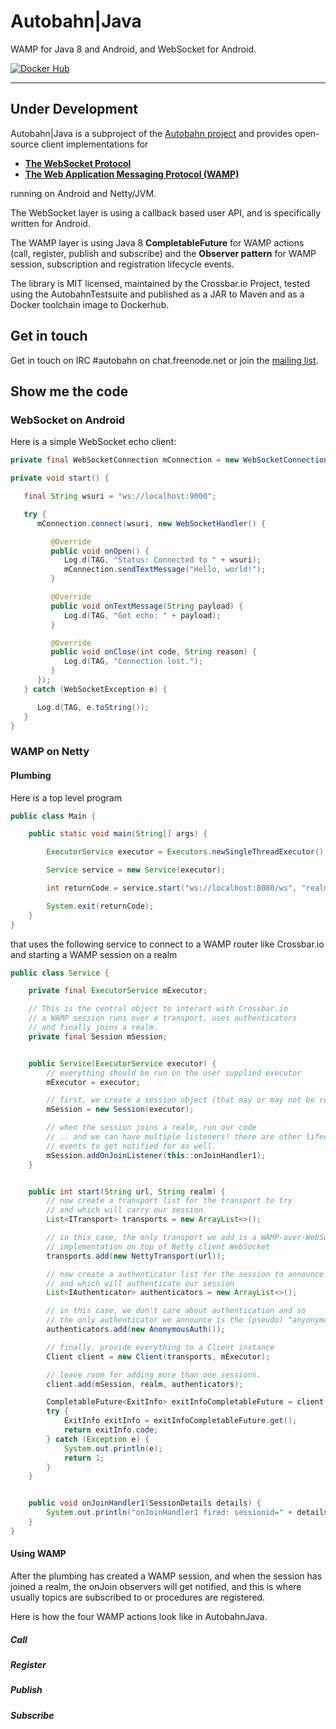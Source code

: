 # **Autobahn**|Java

WAMP for Java 8 and Android, and WebSocket for Android.

[![Docker Hub](https://img.shields.io/badge/docker-ready-blue.svg)](https://hub.docker.com/r/crossbario/autobahn-java/)

---


## **Under Development**

Autobahn|Java is a subproject of the [Autobahn project](http://crossbar.io/autobahn/) and provides open-source client implementations for

* **[The WebSocket Protocol](http://tools.ietf.org/html/rfc6455)**
* **[The Web Application Messaging Protocol (WAMP)](http://wamp.ws/)**

running on Android and Netty/JVM.

The WebSocket layer is using a callback based user API, and is specifically written for Android.

The WAMP layer is using Java 8 **CompletableFuture** for WAMP actions (call, register, publish and subscribe) and the **Observer pattern** for WAMP session, subscription and registration lifecycle events.

The library is MIT licensed, maintained by the Crossbar.io Project, tested using the AutobahnTestsuite and published as a JAR to Maven and as a Docker toolchain image to Dockerhub.


## Get in touch

Get in touch on IRC #autobahn on chat.freenode.net or join the [mailing list](http://groups.google.com/group/autobahnws).


## Show me the code

### WebSocket on Android

Here is a simple WebSocket echo client:

```java
private final WebSocketConnection mConnection = new WebSocketConnection();

private void start() {

   final String wsuri = "ws://localhost:9000";

   try {
      mConnection.connect(wsuri, new WebSocketHandler() {

         @Override
         public void onOpen() {
            Log.d(TAG, "Status: Connected to " + wsuri);
            mConnection.sendTextMessage("Hello, world!");
         }

         @Override
         public void onTextMessage(String payload) {
            Log.d(TAG, "Got echo: " + payload);
         }

         @Override
         public void onClose(int code, String reason) {
            Log.d(TAG, "Connection lost.");
         }
      });
   } catch (WebSocketException e) {

      Log.d(TAG, e.toString());
   }
}
```

### WAMP on Netty

#### Plumbing

Here is a top level program

```java
public class Main {

    public static void main(String[] args) {

        ExecutorService executor = Executors.newSingleThreadExecutor();

        Service service = new Service(executor);

        int returnCode = service.start("ws://localhost:8080/ws", "realm1");

        System.exit(returnCode);
    }
}
```

that uses the following service to connect to a WAMP router like Crossbar.io and starting a WAMP session on a realm

```java
public class Service {

    private final ExecutorService mExecutor;

    // This is the central object to interact with Crossbar.io
    // a WAMP session runs over a transport, uses authenticators
    // and finally joins a realm.
    private final Session mSession;


    public Service(ExecutorService executor) {
        // everything should be run on the user supplied executor
        mExecutor = executor;

        // first, we create a session object (that may or may not be reused)
        mSession = new Session(executor);

        // when the session joins a realm, run our code
        // .. and we can have multiple listeners! there are other lifecycle
        // events to get notified for as well.
        mSession.addOnJoinListener(this::onJoinHandler1);
    }


    public int start(String url, String realm) {
        // now create a transport list for the transport to try
        // and which will carry our session
        List<ITransport> transports = new ArrayList<>();

        // in this case, the only transport we add is a WAMP-over-WebSocket
        // implementation on top of Netty client WebSocket
        transports.add(new NettyTransport(url));

        // now create a authenticator list for the session to announce
        // and which will authenticate our session
        List<IAuthenticator> authenticators = new ArrayList<>();

        // in this case, we don't care about authentication and so
        // the only authenticator we announce is the (pseudo) "anyonymous"
        authenticators.add(new AnonymousAuth());

        // finally, provide everything to a Client instance
        Client client = new Client(transports, mExecutor);

        // leave room for adding more than one sessions.
        client.add(mSession, realm, authenticators);

        CompletableFuture<ExitInfo> exitInfoCompletableFuture = client.connect();
        try {
            ExitInfo exitInfo = exitInfoCompletableFuture.get();
            return exitInfo.code;
        } catch (Exception e) {
            System.out.println(e);
            return 1;
        }
    }


    public void onJoinHandler1(SessionDetails details) {
        System.out.println("onJoinHandler1 fired: sessionid=" + details.sessionID + ", authid=" + details.authid + ", realm=" + details.realm);
    }
}
```

#### Using WAMP

After the plumbing has created a WAMP session, and when the session has joined a realm, the onJoin observers will get notified, and this is where usually topics are subscribed to or procedures are registered.

Here is how the four WAMP actions look like in AutobahnJava.

##### Call

##### Register

##### Publish

##### Subscribe

